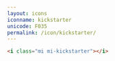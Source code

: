 ```yaml
---
layout: icons
iconname: kickstarter
unicode: F035
permalink: /icon/kickstarter/
---
```


``` html
<i class="mi mi-kickstarter"></i>
```
